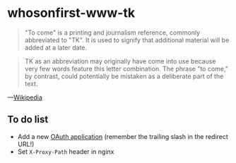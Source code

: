 # whosonfirst-www-tk

> "To come" is a printing and journalism reference, commonly abbreviated to "TK". It is used to signify that additional material will be added at a later date.

> TK as an abbreviation may originally have come into use because very few words feature this letter combination. The phrase "to come," by contrast, could potentially be mistaken as a deliberate part of the text.

—[Wikipedia](https://en.wikipedia.org/wiki/To_come_(publishing))

## To do list

* Add a new [OAuth application](https://mapzen.com/oauth/applications) (remember the trailing slash in the redirect URL!)
* Set `X-Proxy-Path` header in nginx

